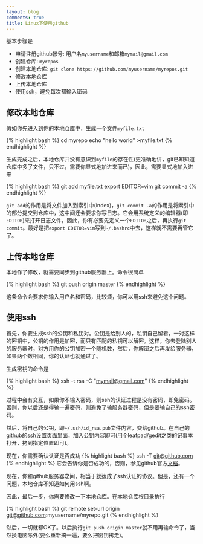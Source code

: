 ```yaml
---
layout: blog
comments: true
title: Linux下使用github
---
```


基本步骤是

  - 申请注册github帐号: 用户名`myusername`和邮箱`mymail@gmail.com`
  - 创建仓库: `myrepos`
  - 创建本地仓库: `git clone https://github.com/myusername/myrepos.git`
  - 修改本地仓库
  - 上传本地仓库
  - 使用ssh，避免每次都输入密码

## 修改本地仓库
假如你先进入到你的本地仓库中，生成一个文件`myfile.txt`

{% highlight bash %}
cd myrepo
echo "hello world" >myfile.txt
{% endhighlight %}

生成完成之后，本地仓库并没有意识到`myfile`的存在性(更准确地讲，git已知知道仓库中多了文件，只不过，需要你显式地加进来而已)，因此，需要显式地加入进来

{% highlight bash %}
git add myfile.txt
export EDITOR=vim
git commit -a
{% endhighlight %}

`git add`的作用是将文件加入到索引中(index)，`git commit -a`的作用是将索引中的部分提交到仓库中，这中间还会要求你写日志。它会用系统定义的编辑器(即`EDITOR`)来打开日志文件，因此，你有必要先定义一个`EDITOR`之后，再执行`git commit`。最好是把`export EDITOR=vim`写到`~/.bashrc`中去，这样就不需要再管它了。

## 上传本地仓库
本地作了修改，就需要同步到github服务器上。命令很简单

{% highlight bash %}
git push origin master
{% endhighlight %}

这条命令会要求你输入用户名和密码，比较烦，你可以用ssh来避免这个问题。

## 使用ssh
首先，你要生成ssh的公钥和私钥对。公钥是给别人的，私钥自己留着，一对这样的密钥中，公钥的作用是加密，而只有匹配的私钥可以解密。这样，你去登陆别人的服务器时，对方用你的公钥加密一个随机数，然后，你解密之后再发给服务器，如果两个数相同，你的认证也就通过了。

生成密钥的命令是

{% highlight bash %}
ssh -t rsa -C "mymail@gmail.com"
{% endhighlight %}

过程中会有交互，如果你不输入密码，则ssh的认证过程是没有密码，即免密码。否则，你以后还是得输一遍密码，则避免了输服务器密码，但是要输自己的ssh密码。

然后，将自己的公钥，即`~/.ssh/id_rsa.pub`文件内容，交给github。在自己的github的[ssh设置页面](https://github.com/settings/ssh)里面，加入公钥内容即可(用个leafpad/gedit之类的记事本打开，拷到指定位置即可)。

现在，你需要确认认证是否成功
{% highlight bash %}
ssh -T git@github.com
{% endhighlight %}
它会告诉你是否成功的，否则，参见github官方[文档](https://help.github.com/articles/generating-ssh-keys)。

现在，你和github服务器之间，相当于就达成了ssh认证的协议。但是，还有一个问题，本地仓库不知道如何用ssh啊。

因此，最后一步，你需要修改一下本地仓库。在本地仓库根目录执行

{% highlight bash %}
git remote set-url origin git@github.com:myusername/myrepo.git
{% endhighlight %}

然后，一切就都OK了。以后执行`git push origin master`就不用再输命令了，当然换电脑除外(要么重新搞一遍，要么把密钥拷走)。

